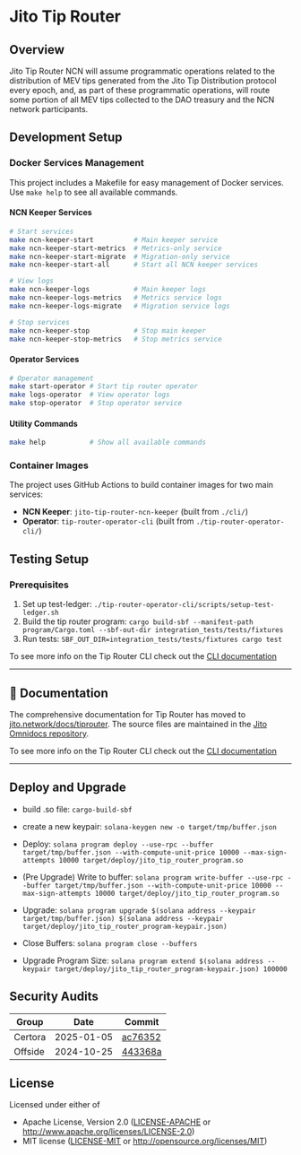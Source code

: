 # Jito Tip Router

## Overview

Jito Tip Router NCN will assume programmatic operations related to the distribution of MEV tips generated from the Jito Tip Distribution protocol every epoch, and, as part of these programmatic operations, will route some portion of all MEV tips collected to the DAO treasury and the NCN network participants.

## Development Setup

### Docker Services Management

This project includes a Makefile for easy management of Docker services. Use `make help` to see all available commands.

#### NCN Keeper Services

```bash
# Start services
make ncn-keeper-start          # Main keeper service
make ncn-keeper-start-metrics  # Metrics-only service  
make ncn-keeper-start-migrate  # Migration-only service
make ncn-keeper-start-all      # Start all NCN keeper services

# View logs
make ncn-keeper-logs           # Main keeper logs
make ncn-keeper-logs-metrics   # Metrics service logs
make ncn-keeper-logs-migrate   # Migration service logs

# Stop services
make ncn-keeper-stop           # Stop main keeper
make ncn-keeper-stop-metrics   # Stop metrics service
```

#### Operator Services

```bash
# Operator management
make start-operator # Start tip router operator
make logs-operator  # View operator logs
make stop-operator  # Stop operator service
```

#### Utility Commands

```bash
make help           # Show all available commands
```

### Container Images

The project uses GitHub Actions to build container images for two main services:

- **NCN Keeper**: `jito-tip-router-ncn-keeper` (built from `./cli/`)
- **Operator**: `tip-router-operator-cli` (built from `./tip-router-operator-cli/`)

## Testing Setup

### Prerequisites

1. Set up test-ledger: `./tip-router-operator-cli/scripts/setup-test-ledger.sh`
2. Build the tip router program: `cargo build-sbf --manifest-path program/Cargo.toml --sbf-out-dir integration_tests/tests/fixtures`
3. Run tests: `SBF_OUT_DIR=integration_tests/tests/fixtures cargo test`

To see more info on the Tip Router CLI check out the [CLI documentation](./cli/README.md)

---

## 📖 Documentation

The comprehensive documentation for Tip Router has moved to [jito.network/docs/tiprouter](https://jito.network/docs/tiprouter). The source files are maintained in the [Jito Omnidocs repository](https://github.com/jito-foundation/jito-omnidocs/tree/master/tiprouter).

To see more info on the Tip Router CLI check out the [CLI documentation](./cli/README.md)

---

## Deploy and Upgrade

- build .so file: `cargo-build-sbf`

- create a new keypair: `solana-keygen new -o target/tmp/buffer.json`

- Deploy: `solana program deploy --use-rpc --buffer target/tmp/buffer.json --with-compute-unit-price 10000 --max-sign-attempts 10000 target/deploy/jito_tip_router_program.so`

- (Pre Upgrade) Write to buffer: `solana program write-buffer --use-rpc --buffer target/tmp/buffer.json --with-compute-unit-price 10000 --max-sign-attempts 10000 target/deploy/jito_tip_router_program.so`

- Upgrade: `solana program upgrade $(solana address --keypair target/tmp/buffer.json) $(solana address --keypair target/deploy/jito_tip_router_program-keypair.json)`

- Close Buffers: `solana program close --buffers`

- Upgrade Program Size: `solana program extend $(solana address --keypair target/deploy/jito_tip_router_program-keypair.json) 100000`

## Security Audits

| Group    | Date       | Commit                                                                 |
|----------|------------|------------------------------------------------------------------------|
| Certora  | 2025-01-05 | [ac76352](security_audits/certora.pdf)                                 |
| Offside  | 2024-10-25 | [443368a](security_audits/offside.pdf)                                 |

## License

Licensed under either of

- Apache License, Version 2.0 ([LICENSE-APACHE](LICENSE-APACHE) or http://www.apache.org/licenses/LICENSE-2.0)
- MIT license ([LICENSE-MIT](LICENSE-MIT) or http://opensource.org/licenses/MIT)
